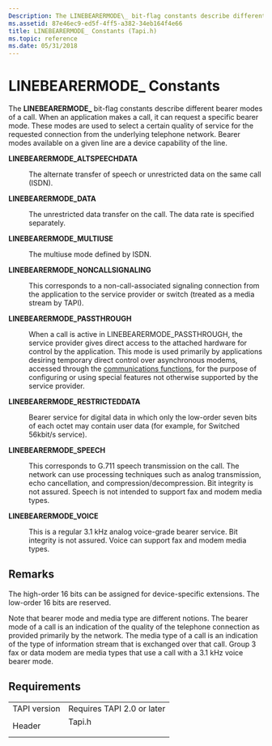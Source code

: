 ```yaml
---
Description: The LINEBEARERMODE\_ bit-flag constants describe different bearer modes of a call.
ms.assetid: 87e46ec9-ed5f-4ff5-a382-34eb164f4e66
title: LINEBEARERMODE_ Constants (Tapi.h)
ms.topic: reference
ms.date: 05/31/2018
---
```


# LINEBEARERMODE\_ Constants

The **LINEBEARERMODE\_** bit-flag constants describe different bearer modes of a call. When an application makes a call, it can request a specific bearer mode. These modes are used to select a certain quality of service for the requested connection from the underlying telephone network. Bearer modes available on a given line are a device capability of the line.

<dl> <dt>

<span id="LINEBEARERMODE_ALTSPEECHDATA"></span><span id="linebearermode_altspeechdata"></span>**LINEBEARERMODE\_ALTSPEECHDATA**
</dt> <dd> <dl> <dt>



The alternate transfer of speech or unrestricted data on the same call (ISDN).


</dt> </dl> </dd> <dt>

<span id="LINEBEARERMODE_DATA"></span><span id="linebearermode_data"></span>**LINEBEARERMODE\_DATA**
</dt> <dd> <dl> <dt>



The unrestricted data transfer on the call. The data rate is specified separately.


</dt> </dl> </dd> <dt>

<span id="LINEBEARERMODE_MULTIUSE"></span><span id="linebearermode_multiuse"></span>**LINEBEARERMODE\_MULTIUSE**
</dt> <dd> <dl> <dt>



The multiuse mode defined by ISDN.


</dt> </dl> </dd> <dt>

<span id="LINEBEARERMODE_NONCALLSIGNALING"></span><span id="linebearermode_noncallsignaling"></span>**LINEBEARERMODE\_NONCALLSIGNALING**
</dt> <dd> <dl> <dt>



This corresponds to a non-call-associated signaling connection from the application to the service provider or switch (treated as a media stream by TAPI).


</dt> </dl> </dd> <dt>

<span id="LINEBEARERMODE_PASSTHROUGH"></span><span id="linebearermode_passthrough"></span>**LINEBEARERMODE\_PASSTHROUGH**
</dt> <dd> <dl> <dt>



When a call is active in LINEBEARERMODE\_PASSTHROUGH, the service provider gives direct access to the attached hardware for control by the application. This mode is used primarily by applications desiring temporary direct control over asynchronous modems, accessed through the [communications functions](/windows/desktop/DevIO/communications-functions), for the purpose of configuring or using special features not otherwise supported by the service provider.


</dt> </dl> </dd> <dt>

<span id="LINEBEARERMODE_RESTRICTEDDATA"></span><span id="linebearermode_restricteddata"></span>**LINEBEARERMODE\_RESTRICTEDDATA**
</dt> <dd> <dl> <dt>



Bearer service for digital data in which only the low-order seven bits of each octet may contain user data (for example, for Switched 56kbit/s service).


</dt> </dl> </dd> <dt>

<span id="LINEBEARERMODE_SPEECH"></span><span id="linebearermode_speech"></span>**LINEBEARERMODE\_SPEECH**
</dt> <dd> <dl> <dt>



This corresponds to G.711 speech transmission on the call. The network can use processing techniques such as analog transmission, echo cancellation, and compression/decompression. Bit integrity is not assured. Speech is not intended to support fax and modem media types.


</dt> </dl> </dd> <dt>

<span id="LINEBEARERMODE_VOICE"></span><span id="linebearermode_voice"></span>**LINEBEARERMODE\_VOICE**
</dt> <dd> <dl> <dt>



This is a regular 3.1 kHz analog voice-grade bearer service. Bit integrity is not assured. Voice can support fax and modem media types.


</dt> </dl> </dd> </dl>

## Remarks

The high-order 16 bits can be assigned for device-specific extensions. The low-order 16 bits are reserved.

Note that bearer mode and media type are different notions. The bearer mode of a call is an indication of the quality of the telephone connection as provided primarily by the network. The media type of a call is an indication of the type of information stream that is exchanged over that call. Group 3 fax or data modem are media types that use a call with a 3.1 kHz voice bearer mode.

## Requirements



|                         |                                                                                   |
|-------------------------|-----------------------------------------------------------------------------------|
| TAPI version<br/> | Requires TAPI 2.0 or later<br/>                                             |
| Header<br/>       | <dl> <dt>Tapi.h</dt> </dl> |



 

